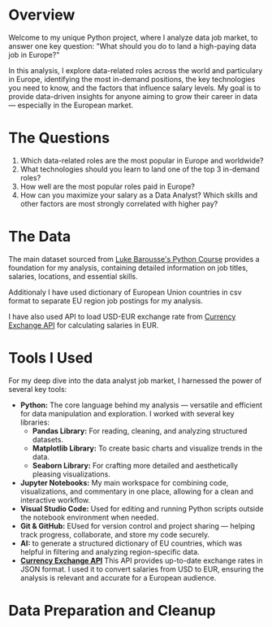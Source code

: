 # Overview

Welcome to my unique Python project, where I analyze data job market, to answer one key question: "What should you do to land a high-paying data job in Europe?"

In this analysis, I explore data-related roles across the world and particulary in Europe, identifying the most in-demand positions, the key technologies you need to know, and the factors that influence salary levels. My goal is to provide data-driven insights for anyone aiming to grow their career in data — especially in the European market. 

# The Questions

1. Which data-related roles are the most popular in Europe and worldwide?
2. What technologies should you learn to land one of the top 3 in-demand roles?
3. How well are the most popular roles paid in Europe?
4. How can you maximize your salary as a Data Analyst? Which skills and other factors are most strongly correlated with higher pay?

# The Data
The main dataset sourced from [Luke Barousse's Python Course](https://lukebarousse.com/python) provides a foundation for my analysis, containing detailed information on job titles, salaries, locations, and essential skills. 

Additionaly I have used dictionary of European Union countries in csv format to separate EU region job postings for my analysis. 

I have also used API to load USD-EUR exchange rate from [Currency Exchange API]('https://open.er-api.com/v6/latest/USD') for calculating salaries in EUR.

# Tools I Used

For my deep dive into the data analyst job market, I harnessed the power of several key tools:

- **Python:** The core language behind my analysis — versatile and efficient for data manipulation and exploration. I worked with several key libraries:
    - **Pandas Library:** For reading, cleaning, and analyzing structured datasets.
    - **Matplotlib Library:** To create basic charts and visualize trends in the data.
    - **Seaborn Library:** For crafting more detailed and aesthetically pleasing visualizations.
- **Jupyter Notebooks:** My main workspace for combining code, visualizations, and commentary in one place, allowing for a clean and interactive workflow.
- **Visual Studio Code:** Used for editing and running Python scripts outside the notebook environment when needed.
- **Git & GitHub:** EUsed for version control and project sharing — helping track progress, collaborate, and store my code securely.
- **AI:** to generate a structured dictionary of EU countries, which was helpful in filtering and analyzing region-specific data.
- **[Currency Exchange API]('https://open.er-api.com/v6/latest/USD')** This API provides up-to-date exchange rates in JSON format. I used it to convert salaries from USD to EUR, ensuring the analysis is relevant and accurate for a European audience.

# Data Preparation and Cleanup